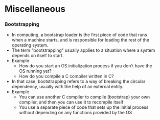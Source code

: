 # Miscellaneous


### Bootstrapping

- In computing, a bootstrap loader is the first piece of code that runs when a machine starts, and is responsible for loading the rest of the operating system.
- The term "bootstrapping" usually applies to a situation where a system depends on itself to start.
- Example
  -  How do you start an OS initialization process if you don't have the OS running yet?
  -  How do you compile a C compiler written in C?
- In that case, bootstrapping refers to a way of breaking the circular dependency, usually with the help of an external entity.
- Example
  - You can use another C compiler to compile (bootstrap) your own compiler, and then you can use it to recompile itself
  - You use a separate piece of code that sets up the initial process without depending on any functions provided by the OS 



